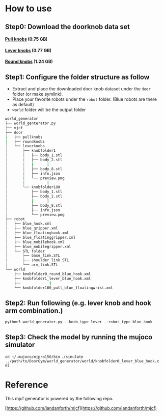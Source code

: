 # How to use

## Step0: Download the doorknob data set
#### [Pull knobs](https://github.com/PSVL/DoorGym/releases/download/v1.0/pullknobs.tar.gz) (0.75 GB)
#### [Lever knobs](https://github.com/PSVL/DoorGym/releases/download/v1.0/leverknobs.tar.gz) (0.77 GB)
#### [Round knobs](https://github.com/PSVL/DoorGym/releases/download/v1.0/roundknobs.tar.gz) (1.24 GB)

## Step1: Configure the folder structure as follow
* Extract and place the downloaded door knob dataset under the `door` folder (or make symlink).
* Place your favorite robots under the `robot` folder. (Blue robots are there as default)
* `world` folder will be the output folder

```bash
world_generator
├── world_genterator.py
├── mjcf
├── door
|   ├── pullknobs
|   ├── roundknobs
│   └── leverknobs
│       ├── knobfolder1
│       |   ├── body_1.stl
│       |   ├── body_2.stl
│       |   |      |  
│       |   ├── body_8.stl
│       |   ├── info.json
│       |   └── preview.png
│       |          |
│       └── knobfolder100
│           ├── body_1.stl
│           ├── body_2.stl
│           |      |  
│           ├── body_8.stl
│           ├── info.json
│           └── preview.png
├── robot
│   ├── blue_hook.xml
│   ├── blue_gripper.xml
│   ├── blue_floatinghook.xml
│   ├── blue_floatinggripper.xml
│   ├── blue_mobilehook.xml
│   ├── blue_mobilegripper.xml
│   └── STL folder
│       ├── base_link.STL
│       ├── shoulder_link.STL
│       └── arm_link.STL
└── world
    ├── knobfolder0_round_blue_hook.xml
    ├── knobfolder1_lever_blue_hook.xml
    ├──             |    
    └── knobfolder100_pull_blue_floatingwrist.xml
```


## Step2: Run following (e.g. lever knob and hook arm combination.)
`python3 world_generator.py --knob_type lever --robot_type blue_hook`

## Step3: Check the model by running the mujoco simulator
`cd ~/.mujoco/mjpro150/bin`
`./simulate ../path/to/DoorGym/world_generator/world/knobfolder0_lever_blue_hook.xml`

# Reference
This mjcf generator is powered by the following repo.

[https://github.com/iandanforth/mjcf](https://github.com/iandanforth/mjcf)
